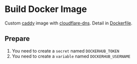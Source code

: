 # Build Docker Image

Custom [caddy] image with [cloudflare-dns]. Detail in [Dockerfile].

## Prepare

1. You need to create a `secret` named `DOCKERHUB_TOKEN`
2. You need to create a `variable` named `DOCKERHUB_USERNAME`

[caddy]: https://caddyserver.com/
[cloudflare-dns]: https://github.com/caddy-dns/cloudflare
[Dockerfile]: https://github.com/0x-jerry/docker-caddy-cloudflaredns/blob/main/dockerfile